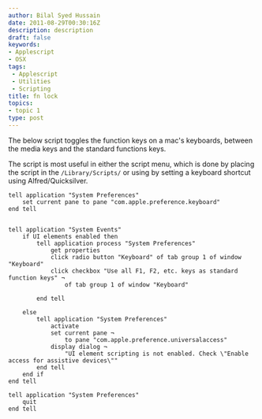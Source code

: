 ```yaml
---
author: Bilal Syed Hussain
date: 2011-08-29T00:30:16Z
description: description
draft: false
keywords:
- Applescript
- OSX
tags:
 - Applescript
 - Utilities
 - Scripting
title: fn lock
topics:
- topic 1
type: post
---
```


The below script toggles the function keys on a mac's keyboards, between the media keys and the standard functions keys.

The script is most useful in either the script menu, which is done by placing the script in the `/Library/Scripts/` or using by setting a keyboard shortcut using  Alfred/Quicksilver.


```applescript
tell application "System Preferences"
	set current pane to pane "com.apple.preference.keyboard"
end tell


tell application "System Events"
	if UI elements enabled then
		tell application process "System Preferences"
			get properties
			click radio button "Keyboard" of tab group 1 of window "Keyboard"
			click checkbox "Use all F1, F2, etc. keys as standard function keys" ¬
				of tab group 1 of window "Keyboard"

		end tell

	else
		tell application "System Preferences"
			activate
			set current pane ¬
				to pane "com.apple.preference.universalaccess"
			display dialog ¬
				"UI element scripting is not enabled. Check \"Enable access for assistive devices\""
		end tell
	end if
end tell

tell application "System Preferences"
	quit
end tell
```

